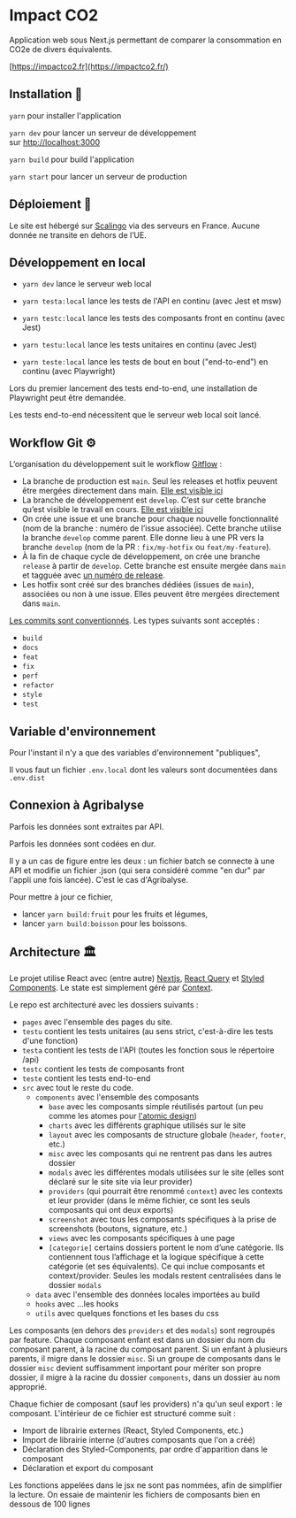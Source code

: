 # Impact CO2

Application web sous Next.js permettant de comparer la consommation en CO2e de divers équivalents.

[https://impactco2.fr](https://impactco2.fr/)

## Installation 💾

`yarn` pour installer l'application

`yarn dev` pour lancer un serveur de développement sur [http://localhost:3000](http://localhost:3000/)

`yarn build` pour build l'application

`yarn start` pour lancer un serveur de production

## Déploiement 🚀

Le site est hébergé sur [Scalingo](https://scalingo.com/) via des serveurs en France. Aucune donnée ne transite en dehors de l’UE.

## Développement en local

- `yarn dev` lance le serveur web local

- `yarn testa:local` lance les tests de l'API en continu (avec Jest et msw)
- `yarn testc:local` lance les tests des composants front en continu (avec Jest)
- `yarn testu:local` lance les tests unitaires en continu (avec Jest)
- `yarn teste:local` lance les tests de bout en bout ("end-to-end") en continu (avec Playwright)

Lors du premier lancement des tests end-to-end, une installation de Playwright peut être demandée.

Les tests end-to-end nécessitent que le serveur web local soit lancé.

## Workflow Git ⚙️

L’organisation du développement suit le workflow [Gitflow](https://mindsers.blog/fr/post/gitflow-la-methodologie-et-la-pratique/) :

- La branche de production est `main`. Seul les releases et hotfix peuvent être mergées directement dans main. [Elle est visible ici](https://impactco2.fr/)
- La branche de développement est `develop`. C’est sur cette branche qu’est visible le travail en cours. [Elle est visible ici](https://preimpactco2.osc-fr1.scalingo.io/)
- On crée une issue et une branche pour chaque nouvelle fonctionnalité (nom de la branche : numéro de l’issue associée). Cette branche utilise la branche `develop` comme parent. Elle donne lieu à une PR vers la branche `develop` (nom de la PR : `fix/my-hotfix` ou `feat/my-feature`).
- À la fin de chaque cycle de développement, on crée une branche `release` à partir de `develop`. Cette branche est ensuite mergée dans `main` et tagguée avec [un numéro de release](https://semver.org/).
- Les hotfix sont créé sur des branches dédiées (issues de `main`), associées ou non à une issue. Elles peuvent être mergées directement dans `main`.

[Les commits sont conventionnés](https://www.conventionalcommits.org/en/v1.0.0/). Les types suivants sont acceptés :

- `build`
- `docs`
- `feat`
- `fix`
- `perf`
- `refactor`
- `style`
- `test`

## Variable d'environnement

Pour l'instant il n'y a que des variables d'environnement "publiques",

Il vous faut un fichier `.env.local` dont les valeurs sont documentées dans `.env.dist`

## Connexion à Agribalyse

Parfois les données sont extraites par API.

Parfois les données sont codées en dur.

Il y a un cas de figure entre les deux : un fichier batch se connecte à une API et modifie un fichier .json (qui sera considéré comme "en dur" par l'appli une fois lancée). C'est le cas d'Agribalyse.

Pour mettre à jour ce fichier,

- lancer `yarn build:fruit` pour les fruits et légumes,
- lancer `yarn build:boisson` pour les boissons.

## Architecture 🏛️

Le projet utilise React avec (entre autre) [Nextjs](https://nextjs.org/), [React Query](https://tanstack.com/query/v4) et [Styled Components](https://styled-components.com/). Le state est simplement géré par [Context](https://react.dev/learn/passing-data-deeply-with-context).

Le repo est architecturé avec les dossiers suivants :

- `pages` avec l'ensemble des pages du site.
- `testu` contient les tests unitaires (au sens strict, c'est-à-dire les tests d'une fonction)
- `testa` contient les tests de l'API (toutes les fonction sous le répertoire /api)
- `testc` contient les tests de composants front
- `teste` contient les tests end-to-end
- `src` avec tout le reste du code.
  - `components` avec l'ensemble des composants
    - `base` avec les composants simple réutilisés partout (un peu comme les atomes pour [l'atomic design](https://atomicdesign.bradfrost.com/))
    - `charts` avec les différents graphique utilisés sur le site
    - `layout` avec les composants de structure globale (`header`, `footer`, etc.)
    - `misc` avec les composants qui ne rentrent pas dans les autres dossier
    - `modals` avec les différentes modals utilisées sur le site (elles sont déclaré sur le site site via leur provider)
    - `providers` (qui pourrait être renommé `context`) avec les contexts et leur provider (dans le même fichier, ce sont les seuls composants qui ont deux exports)
    - `screenshot` avec tous les composants spécifiques à la prise de screenshots (boutons, signature, etc.)
    - `views` avec les composants spécifiques à une page
    - `[categorie]` certains dossiers portent le nom d’une catégorie. Ils contiennent tous l’affichage et la logique spécifique à cette catégorie (et ses équivalents). Ce qui inclue composants et context/provider. Seules les modals restent centralisées dans le dossier `modals`
  - `data` avec l'ensemble des données locales importées au build
  - `hooks` avec ...les hooks
  - `utils` avec quelques fonctions et les bases du css

Les composants (en dehors des `providers` et des `modals`) sont regroupés par feature. Chaque composant enfant est dans un dossier du nom du composant parent, à la racine du composant parent. Si un enfant à plusieurs parents, il migre dans le dossier `misc`. Si un groupe de composants dans le dossier `misc` devient suffisamment important pour mériter son propre dossier, il migre à la racine du dossier `components`, dans un dossier au nom approprié.

Chaque fichier de composant (sauf les providers) n'a qu'un seul export : le composant.
L'intérieur de ce fichier est structuré comme suit :

- Import de librairie externes (React, Styled Components, etc.)
- Import de librairie interne (d'autres composants que l'on a créé)
- Déclaration des Styled-Components, par ordre d'apparition dans le composant
- Déclaration et export du composant

Les fonctions appelées dans le jsx ne sont pas nommées, afin de simplifier la lecture. On essaie de maintenir les fichiers de composants bien en dessous de 100 lignes
